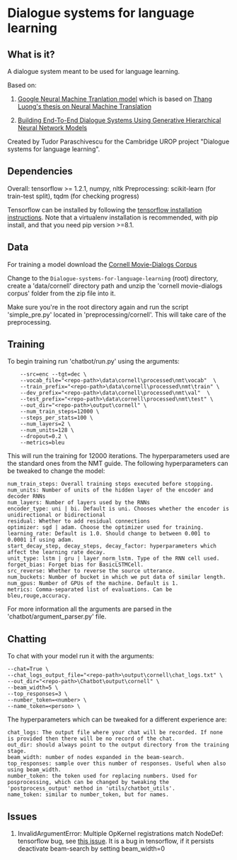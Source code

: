 #                          Dialogue systems for language learning
			
What is it?
-----------
  
A dialogue system meant to be used for language learning.

Based on:

1) [Google Neural Machine Tranlation model](https://github.com/tensorflow/nmt) which is based on [Thang Luong's thesis on Neural Machine Translation](https://github.com/lmthang/thesis)

2)  [Building End-To-End Dialogue Systems Using Generative Hierarchical Neural Network Models](https://arxiv.org/pdf/1507.04808.pdf)

Created by Tudor Paraschivescu for the Cambridge UROP project "Dialogue systems for language learning".


Dependencies
-------
Overall: tensorflow >= 1.2.1, numpy, nltk
Preprocessing: scikit-learn (for train-test split), tqdm (for checking progress)

Tensorflow can be installed by following the [tensorflow installation instructions](https://www.tensorflow.org/install/). Note that a virtualenv installation is recommended, with pip install, and that you need pip version >=8.1.


Data
-------

For training a model download the [Cornell Movie-Dialogs Corpus](http://www.mpi-sws.org/~cristian/data/cornell_movie_dialogs_corpus.zip)

Change to the `Dialogue-systems-for-language-learning` (root) directory, create a 'data/cornell' directory path and unzip the 'cornell movie-dialogs corpus' folder from the zip file into it.

Make sure you're in the root directory again and run the script 'simple_pre.py' located in 'preprocessing/cornell'. This will take care of the preprocessing. 


Training
--------
  
To begin training run 'chatbot/run.py' using the arguments:
  
        --src=enc --tgt=dec \
        --vocab_file="<repo-path>\data\cornell\processed\nmt\vocab"  \
        --train_prefix="<repo-path>\data\cornell\processed\nmt\train" \
        --dev_prefix="<repo-path>\data\cornell\processed\nmt\val"  \
        --test_prefix="<repo-path>\data\cornell\processed\nmt\test" \
        --out_dir="<repo-path>\output\cornell" \
        --num_train_steps=12000 \
        --steps_per_stats=100 \
        --num_layers=2 \
        --num_units=128 \
        --dropout=0.2 \
        --metrics=bleu
        
This will run the training for 12000 iterations. The hyperparameters used are the standard ones from the NMT guide. The following hyperparameters can be tweaked to change the model:
    
    num_train_steps: Overall training steps executed before stopping.
    num_units: Number of units of the hidden layer of the encoder and decoder RNNs
    num_layers: Number of layers used by the RNNs
    encoder_type: uni | bi. Default is uni. Chooses whether the encoder is unidirectional or bidirectional
    residual: Whether to add residual connections
    optimizer: sgd | adam. Choose the optimizer used for training.
    learning_rate: Default is 1.0. Should change to between 0.001 to 0.0001 if using adam.
    start_decay_step, decay_steps, decay_factor: hyperparameters which affect the learning rate decay.
    unit_type: lstm | gru | layer_norm_lstm. Type of the RNN cell used.
    forget_bias: Forget bias for BasicLSTMCell.
    src_reverse: Whether to reverse the source utterance.
    num_buckets: Number of bucket in which we put data of similar length.
    num_gpus: Number of GPUs of the machine. Default is 1.
    metrics: Comma-separated list of evaluations. Can be bleu,rouge,accuracy.
    
For more information all the arguments are parsed in the 'chatbot/argument_parser.py' file.

Chatting
-------
To chat with your model run it with the arguments:

    --chat=True \
    --chat_logs_output_file="<repo-path>\output\cornell\chat_logs.txt" \
    --out_dir="<repo-path>\Chatbot\output\cornell" \
    --beam_width=5 \
    --top_responses=3 \
    --number_token=<number> \
    --name_token=<person> \

The hyperparameters which can be tweaked for a different experience are:

    chat_logs: The output file where your chat will be recorded. If none is provided then there will be no record of the chat.
    out_dir: should always point to the output directory from the training stage.
    beam_width: number of nodes expanded in the beam-search.
    top_responses: sample over this number of responses. Useful when also using beam_width.
    number_token: the token used for replacing numbers. Used for posprocessing, which can be changed by tweaking the          'postprocess_output' method in 'utils/chatbot_utils'.
    name_token: similar to number_token, but for names.


Issues
-------

1) InvalidArgumentError: Multiple OpKernel registrations match NodeDef: tensorflow bug, see [this issue](https://github.com/tensorflow/tensorflow/issues/11277). It is a bug in tensorflow, if it persists deactivate beam-search by setting beam_width=0